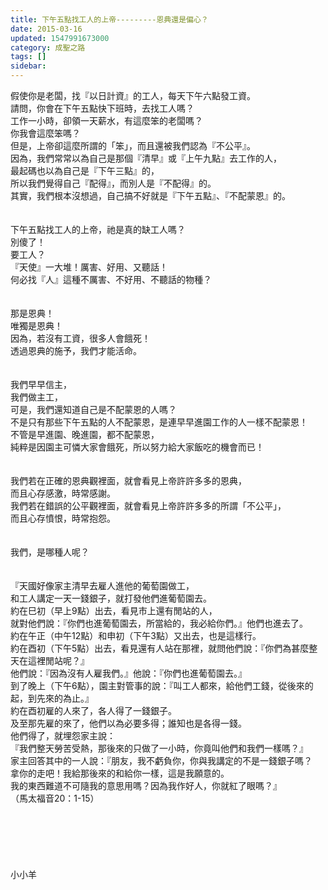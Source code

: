 ```yaml
---
title: 下午五點找工人的上帝---------恩典還是偏心？
date: 2015-03-16
updated: 1547991673000
category: 成聖之路
tags: []
sidebar: 
---
```


<p>假使你是老闆，找『以日計資』的工人，每天下午六點發工資。<br/>請問，你會在下午五點快下班時，去找工人嗎？<br/><!--more-->工作一小時，卻領一天薪水，有這麼笨的老闆嗎？<br/>你我會這麼笨嗎？<br/>但是，上帝卻這麼所謂的「笨」，而且還被我們認為『不公平』。<br/>因為，我們常常以為自己是那個『清早』或『上午九點』去工作的人，<br/>最起碼也以為自己是『下午三點』的，<br/>所以我們覺得自己『配得』，而別人是『不配得』的。<br/>其實，我們根本沒想過，自己搞不好就是『下午五點』、『不配蒙恩』的。<br/><br/><br/>下午五點找工人的上帝，祂是真的缺工人嗎？<br/>別傻了！<br/>要工人？<br/>『天使』一大堆！厲害、好用、又聽話！<br/>何必找『人』這種不厲害、不好用、不聽話的物種？<br/><br/><br/>那是恩典！<br/>唯獨是恩典！<br/>因為，若沒有工資，很多人會餓死！<br/>透過恩典的施予，我們才能活命。<br/><br/><br/>我們早早信主，<br/>我們做主工，<br/>可是，我們還知道自己是不配蒙恩的人嗎？<br/>不是只有那些下午五點的人不配蒙恩，是連早早進園工作的人一樣不配蒙恩！<br/>不管是早進園、晚進園，都不配蒙恩，<br/>純粹是因園主可憐大家會餓死，所以努力給大家飯吃的機會而已！<br/><br/><br/>我們若在正確的恩典觀裡面，就會看見上帝許許多多的恩典，<br/>而且心存感激，時常感謝。<br/>我們若在錯誤的公平觀裡面，就會看見上帝許許多多的所謂「不公平」，<br/>而且心存憤恨，時常抱怨。<br/><br/><br/>我們，是哪種人呢？<br/><br/><br/>『天國好像家主清早去雇人進他的葡萄園做工，<br/>和工人講定一天一錢銀子，就打發他們進葡萄園去。<br/>約在巳初（早上9點）出去，看見市上還有閒站的人，<br/>就對他們說：『你們也進葡萄園去，所當給的，我必給你們。』他們也進去了。<br/>約在午正（中午12點）和申初（下午3點）又出去，也是這樣行。<br/>約在酉初（下午5點）出去，看見還有人站在那裡，就問他們說：『你們為甚麼整天在這裡閒站呢？』<br/>他們說：『因為沒有人雇我們。』他說：『你們也進葡萄園去。』<br/>到了晚上（下午6點），園主對管事的說：『叫工人都來，給他們工錢，從後來的起，到先來的為止。』<br/>約在酉初雇的人來了，各人得了一錢銀子。<br/>及至那先雇的來了，他們以為必要多得；誰知也是各得一錢。<br/>他們得了，就埋怨家主說：<br/>『我們整天勞苦受熱，那後來的只做了一小時，你竟叫他們和我們一樣嗎？』<br/>家主回答其中的一人說：『朋友，我不虧負你，你與我講定的不是一錢銀子嗎？<br/>拿你的走吧！我給那後來的和給你一樣，這是我願意的。<br/>我的東西難道不可隨我的意思用嗎？因為我作好人，你就紅了眼嗎？』<br/>（馬太福音20：1-15）<br/><br/><br/><br/><br/><br/><br/>小小羊<br/><br/><br/><br/><br/></p>
